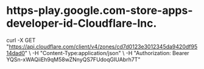 # https-play.google.com-store-apps-developer-id-Cloudflare-Inc.
curl -X GET "https://api.cloudflare.com/client/v4/zones/cd7d0123e3012345da9420df9514dad0" \ -H "Content-Type:application/json" \ -H "Authorization: Bearer YQSn-xWAQiiEh9qM58wZNnyQS7FUdoqGIUAbrh7T"
